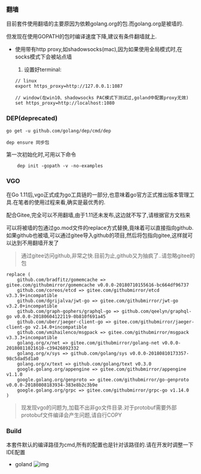 ### 翻墙

目前套件使用翻墙的主要原因为依赖golang.org的包.而golang.org是被墙的.

但发现在使用GOPATH的包时编译速度下降,建议有条件翻墙就上.

* 使用带有http proxy,如shadowsocks(mac),因为如果使用全局模式时,在socks模式下会被站点墙
   
   1. 设置好terminal: 
    ``` 
    // linux
    export https_proxy=http://127.0.0.1:1087
    
    // window(在win10、shadowsocks PAC模式下测试过,goland中配置proxy无效)
    set https_proxy=http://localhost:1080
    ```
### DEP(deprecated)

```
go get -u github.com/golang/dep/cmd/dep

dep ensure 同步包
```

第一次初始化时,可用以下命令
```
    dep init -gopath -v -no-examples                
```    

### VGO

在Go 1.11后,vgo正式成为go工具链的一部分,也意味着go官方正式推出版本管理工具.在笔者的使用过程来看,确实是最优秀的.

配合Gitee,完全可以不用翻墙,由于1.11还未发布,这边就不写了,请根据官方文档来

可以将被墙的包通过go.mod文件的replace方式替换,竟味着可以直接指向github.
如果github也被墙,可以通过gitee导入github的项目,然后将包指向gitee,这样就可以达到不用翻墙开发了
> 通过gitee访问github,非常之快.目前为止,github又为抽疯了..请忽略gitee的包
```
replace (
	github.com/bradfitz/gomemcache => gitee.com/githubmirror/gomemcache v0.0.0-20180710155616-bc664df96737
	github.com/coreos/etcd => gitee.com/githubmirror/etcd v3.3.9+incompatible
	github.com/dgrijalva/jwt-go => gitee.com/githubmirror/jwt-go v3.2.0+incompatible
	github.com/graph-gophers/graphql-go => github.com/qeelyn/graphql-go v0.0.0-20180604122119-0b810f691a45
	github.com/uber/jaeger-client-go => gitee.com/githubmirror/jaeger-client-go v2.14.0+incompatible
	github.com/vmihailenco/msgpack => gitee.com/githubmirror/msgpack v3.3.3+incompatible
	golang.org/x/net => gitee.com/githubmirror/golang-net v0.0.0-20180811021610-c39426892332
	golang.org/x/sys => github.com/golang/sys v0.0.0-20180810173357-98c5dad5d1a0
	golang.org/x/text => github.com/golang/text v0.3.0
	google.golang.org/appengine => gitee.com/githubmirror/appengine v1.1.0
	google.golang.org/genproto => gitee.com/githubmirror/go-genproto v0.0.0-20180808183934-383e8b2c3b9e
	google.golang.org/grpc => gitee.com/githubmirror/grpc-go v1.14.0
)
```

> 现发现vgo的问题为,加载不出非go文件目录.对于protobuf需要外部protobuf文件编译会产生问题,请自行COPY

### Build

本套件默认的编译路径为cmd,所有的配置也是针对该路径的.请在开发时调整一下IDE配置
* goland
![img](./img/goland-build.jpg)